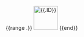 {{range .}} <a href="{{.HTMLURL}}"><img src="{{.AvatarURL}}" width="64" height="64" alt="{{.ID}}"></a> {{end}}
